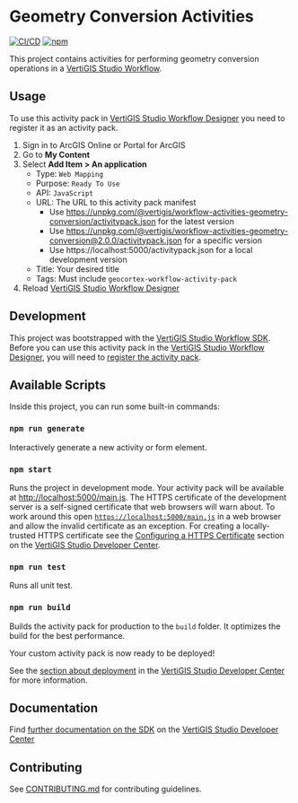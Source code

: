 # Geometry Conversion Activities

[![CI/CD](https://github.com/vertigis/workflow-activities-geometry-conversion/workflows/CI/CD/badge.svg)](https://github.com/vertigis/workflow-activities-geometry-conversion/actions) 
[![npm](https://img.shields.io/npm/v/@vertigis/workflow-activities-geometry-conversion)](https://www.npmjs.com/package/@vertigis/workflow-activities-geometry-conversion)

This project contains activities for performing geometry conversion operations in a [VertiGIS Studio Workflow](https://www.vertigisstudio.com/products/vertigis-studio-workflow/).

## Usage

To use this activity pack in [VertiGIS Studio Workflow Designer](https://apps.vertigisstudio.com/workflow/designer/) you need to register it as an activity pack.
1. Sign in to ArcGIS Online or Portal for ArcGIS
1. Go to **My Content**
1. Select **Add Item > An application**
   - Type: `Web Mapping`
   - Purpose: `Ready To Use`
   - API: `JavaScript`
   - URL: The URL to this activity pack manifest
     - Use https://unpkg.com/@vertigis/workflow-activities-geometry-conversion/activitypack.json for the latest version
     - Use https://unpkg.com/@vertigis/workflow-activities-geometry-conversion@2.0.0/activitypack.json for a specific version
     - Use https://localhost:5000/activitypack.json for a local development version
   - Title: Your desired title
   - Tags: Must include `geocortex-workflow-activity-pack`
1. Reload [VertiGIS Studio Workflow Designer](https://apps.vertigisstudio.com/workflow/designer/)

## Development

This project was bootstrapped with the [VertiGIS Studio Workflow SDK](https://github.com/vertigis/vertigis-workflow-sdk). Before you can use this activity pack in the [VertiGIS Studio Workflow Designer](https://apps.vertigisstudio.com/workflow/designer/), you will need to [register the activity pack](https://developers.vertigisstudio.com/docs/workflow/sdk-web-overview#register-the-activity-pack).

## Available Scripts

Inside this project, you can run some built-in commands:

### `npm run generate`

Interactively generate a new activity or form element.

### `npm start`

Runs the project in development mode. Your activity pack will be available at [http://localhost:5000/main.js](http://localhost:5000/main.js). The HTTPS certificate of the development server is a self-signed certificate that web browsers will warn about. To work around this open [`https://localhost:5000/main.js`](https://localhost:5000/main.js) in a web browser and allow the invalid certificate as an exception. For creating a locally-trusted HTTPS certificate see the [Configuring a HTTPS Certificate](https://developers.vertigisstudio.com/docs/workflow/sdk-web-overview/#configuring-a-https-certificate) section on the [VertiGIS Studio Developer Center](https://developers.vertigisstudio.com/docs/workflow/overview/).

### `npm run test`

Runs all unit test.

### `npm run build`

Builds the activity pack for production to the `build` folder. It optimizes the build for the best performance.

Your custom activity pack is now ready to be deployed!

See the [section about deployment](https://developers.vertigisstudio.com/docs/workflow/sdk-web-overview/#deployment) in the [VertiGIS Studio Developer Center](https://developers.vertigisstudio.com/docs/workflow/overview/) for more information.

## Documentation

Find [further documentation on the SDK](https://developers.vertigisstudio.com/docs/workflow/sdk-web-overview/) on the [VertiGIS Studio Developer Center](https://developers.vertigisstudio.com/docs/workflow/overview/)

## Contributing

See [CONTRIBUTING.md](CONTRIBUTING.md) for contributing guidelines.